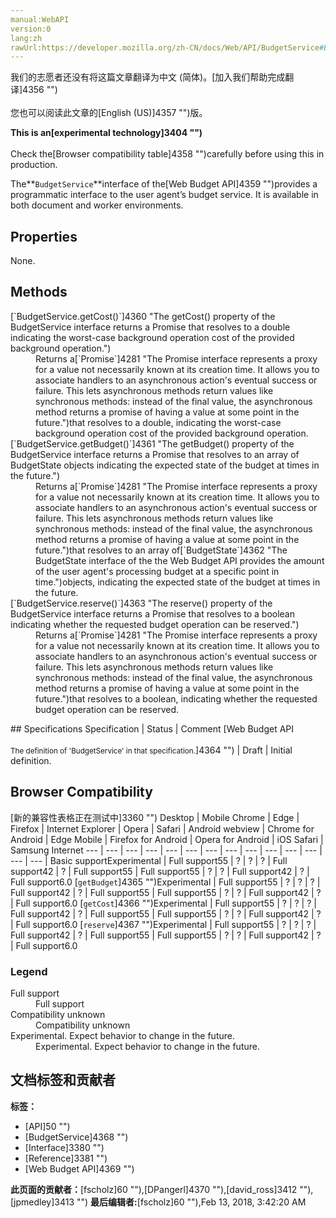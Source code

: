 ```yaml
---
manual:WebAPI
version:0
lang:zh
rawUrl:https://developer.mozilla.org/zh-CN/docs/Web/API/BudgetService#Browser_compatibility
---
```




<bdi>我们的志愿者还没有将这篇文章翻译为<bdi>中文 (简体)</bdi>。[加入我们帮助完成翻译]4356 "")<br></br>您也可以阅读此文章的[English (US)]4357 "")版。</bdi>






**This is an[experimental technology]3404 "")**<br></br>Check the[Browser compatibility table]4358 "")carefully before using this in production.




The**`BudgetService`**interface of the[Web Budget API]4359 "")provides a programmatic interface to the user agent’s budget service. It is available in both document and worker environments.


## Properties<a name="Properties"></a>


None.


## Methods<a name="Methods"></a>
<dl><dt id=''>[`BudgetService.getCost()`]4360 "The getCost() property of the BudgetService interface returns a Promise that resolves to a double indicating the worst-case background operation cost of the provided background operation.")</dt><dd>Returns a[`Promise`]4281 "The Promise interface represents a proxy for a value not necessarily known at its creation time. It allows you to associate handlers to an asynchronous action's eventual success or failure. This lets asynchronous methods return values like synchronous methods: instead of the final value, the asynchronous method returns a promise of having a value at some point in the future.")that resolves to a double, indicating the worst-case background operation cost of the provided background operation.</dd><dt id=''>[`BudgetService.getBudget()`]4361 "The getBudget() property of the BudgetService interface returns a Promise that resolves to an array of BudgetState objects indicating the expected state of the budget at times in the future.")</dt><dd>Returns a[`Promise`]4281 "The Promise interface represents a proxy for a value not necessarily known at its creation time. It allows you to associate handlers to an asynchronous action's eventual success or failure. This lets asynchronous methods return values like synchronous methods: instead of the final value, the asynchronous method returns a promise of having a value at some point in the future.")that resolves to an array of[`BudgetState`]4362 "The BudgetState interface of the the Web Budget API provides the amount of the user agent's processing budget at a specific point in time.")objects, indicating the expected state of the budget at times in the future.</dd><dt id=''>[`BudgetService.reserve()`]4363 "The reserve() property of the BudgetService interface returns a Promise that resolves to a boolean indicating whether the requested budget operation can be reserved.")</dt><dd>Returns a[`Promise`]4281 "The Promise interface represents a proxy for a value not necessarily known at its creation time. It allows you to associate handlers to an asynchronous action's eventual success or failure. This lets asynchronous methods return values like synchronous methods: instead of the final value, the asynchronous method returns a promise of having a value at some point in the future.")that resolves to a boolean, indicating whether the requested budget operation can be reserved.</dd></dl>
## Specifications<a name="Specifications"></a>
Specification | Status | Comment 
[Web Budget API<br></br><small>The definition of &#39;BudgetService&#39; in that specification.</small>]4364 "") | Draft | Initial definition. 


## Browser Compatibility<a name="Browser_Compatibility"></a>
[新的兼容性表格正在测试中<i></i>]3360 "")
<abbr>Desktop<i></i></abbr> | <abbr>Mobile<i></i></abbr> 
<abbr>Chrome<i></i></abbr> | <abbr>Edge<i></i></abbr> | <abbr>Firefox<i></i></abbr> | <abbr>Internet Explorer<i></i></abbr> | <abbr>Opera<i></i></abbr> | <abbr>Safari<i></i></abbr> | <abbr>Android webview<i></i></abbr> | <abbr>Chrome for Android<i></i></abbr> | <abbr>Edge Mobile<i></i></abbr> | <abbr>Firefox for Android<i></i></abbr> | <abbr>Opera for Android<i></i></abbr> | <abbr>iOS Safari<i></i></abbr> | <abbr>Samsung Internet<i></i></abbr> 
 ---  |  ---  |  ---  |  ---  |  ---  |  ---  |  ---  |  ---  |  ---  |  ---  |  ---  |  ---  |  ---  |  ---  | 
Basic support<abbr>Experimental<i></i></abbr> | <abbr>Full support</abbr>55 | <abbr>?</abbr> | <abbr>?</abbr> | <abbr>?</abbr> | <abbr>Full support</abbr>42 | <abbr>?</abbr> | <abbr>Full support</abbr>55 | <abbr>Full support</abbr>55 | <abbr>?</abbr> | <abbr>?</abbr> | <abbr>Full support</abbr>42 | <abbr>?</abbr> | <abbr>Full support</abbr>6.0 
[`getBudget`]4365 "")<abbr>Experimental<i></i></abbr> | <abbr>Full support</abbr>55 | <abbr>?</abbr> | <abbr>?</abbr> | <abbr>?</abbr> | <abbr>Full support</abbr>42 | <abbr>?</abbr> | <abbr>Full support</abbr>55 | <abbr>Full support</abbr>55 | <abbr>?</abbr> | <abbr>?</abbr> | <abbr>Full support</abbr>42 | <abbr>?</abbr> | <abbr>Full support</abbr>6.0 
[`getCost`]4366 "")<abbr>Experimental<i></i></abbr> | <abbr>Full support</abbr>55 | <abbr>?</abbr> | <abbr>?</abbr> | <abbr>?</abbr> | <abbr>Full support</abbr>42 | <abbr>?</abbr> | <abbr>Full support</abbr>55 | <abbr>Full support</abbr>55 | <abbr>?</abbr> | <abbr>?</abbr> | <abbr>Full support</abbr>42 | <abbr>?</abbr> | <abbr>Full support</abbr>6.0 
[`reserve`]4367 "")<abbr>Experimental<i></i></abbr> | <abbr>Full support</abbr>55 | <abbr>?</abbr> | <abbr>?</abbr> | <abbr>?</abbr> | <abbr>Full support</abbr>42 | <abbr>?</abbr> | <abbr>Full support</abbr>55 | <abbr>Full support</abbr>55 | <abbr>?</abbr> | <abbr>?</abbr> | <abbr>Full support</abbr>42 | <abbr>?</abbr> | <abbr>Full support</abbr>6.0 


### Legend<a name="Legend"></a>
<dl><dt id=''><abbr>Full support</abbr></dt><dd>Full support</dd><dt id=''><abbr>Compatibility unknown</abbr></dt><dd>Compatibility unknown</dd><dt id=''><abbr>Experimental. Expect behavior to change in the future.<i></i></abbr></dt><dd>Experimental. Expect behavior to change in the future.</dd></dl>




## 文档标签和贡献者
**标签：**
* [API]50 "")
* [BudgetService]4368 "")
* [Interface]3380 "")
* [Reference]3381 "")
* [Web Budget API]4369 "")

**此页面的贡献者：**[fscholz]60 ""),[DPangerl]4370 ""),[david_ross]3412 ""),[jpmedley]3413 "")
**最后编辑者:**[fscholz]60 ""),<time>Feb 13, 2018, 3:42:20 AM</time>


